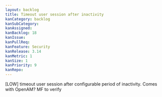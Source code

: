 ```yaml
---
layout: backlog
title: Timeout user session after inactivity
kanCategory: backlog
kanSubCategory:
kanAssigned:
kanBacklog: 18
kanIssue:
kanPullReq:
kanFeature: Security
kanRelease: 3.14
kanMetric: 1
kanSize: 1
kanPriority: 9
kanRepo:
---
```

[LOW] timeout user session after configurable period of inactivity. Comes with OpenAM? MF to verify
